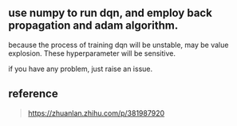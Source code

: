 ## use numpy to run dqn, and employ back propagation and adam algorithm.

  because the process of training dqn will be unstable, may be value explosion. These hyperparameter will be sensitive.

  if you have any problem, just raise an issue.

## reference 

>https://zhuanlan.zhihu.com/p/381987920
